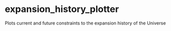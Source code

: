 # expansion_history_plotter
Plots current and future constraints to the expansion history of the Universe
